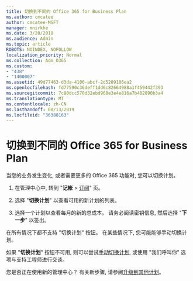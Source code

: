 ```yaml
---
title: 切换到不同的 Office 365 for Business Plan
ms.author: cmcatee
author: cmcatee-MSFT
manager: mnirkhe
ms.date: 3/20/2018
ms.audience: Admin
ms.topic: article
ROBOTS: NOINDEX, NOFOLLOW
localization_priority: Normal
ms.collection: Adm_O365
ms.custom:
- "438"
- "1400007"
ms.assetid: 49d77463-d3da-4106-abcf-2d5209106ea2
ms.openlocfilehash: fd77590c36deff1dd6c82664988a1f459442f393
ms.sourcegitcommit: 7c90dcc570d32ebd968e3e4e816a7b482890b3a4
ms.translationtype: MT
ms.contentlocale: zh-CN
ms.lasthandoff: 08/13/2019
ms.locfileid: "36388163"
---
```

# <a name="switch-to-a-different-office-365-for-business-plan"></a>切换到不同的 Office 365 for Business Plan

当您的业务发生变化, 或者需要更多的 Office 365 功能时, 您可以切换计划。
  
1. 在管理中心中, 转到 "**记帐** \> [订阅](https://go.microsoft.com/fwlink/p/?linkid=842054)" 页。

2. 选择 "**切换计划**" 以查看可用的新计划的列表。

3. 选择一个计划以查看每月的新的总成本。 请务必阅读密钥信息, 然后选择 "**下一步**" 以签出。

在所有情况下都不支持 "切换计划" 按钮。 在某些情况下, 您可能能够手动切换计划。
  
如果 "**切换计划**" 按钮不可用, 则可以尝试[手动切换计划](https://docs.microsoft.com/en-us/office365/admin/misc/switch-plans-manually), 或使用 "我们呼叫你" 选项与支持工程师进行交谈。
  
您是否正在使用新的管理中心？ 有关新步骤, 请参阅[升级到其他计划](https://docs.microsoft.com/en-us/office365/admin/subscriptions-and-billing/upgrade-to-different-plan)。  